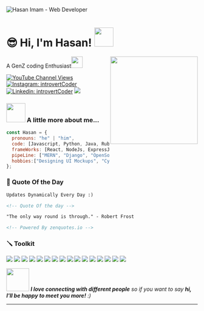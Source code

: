 <img src="https://i.imgur.com/sR4wvGw.png" alt="Hasan Imam - Web Developer">

<h1>😎 Hi, I'm Hasan! <img src="https://media.giphy.com/media/mGcNjsfWAjY5AEZNw6/giphy.gif" width="50">
</h1>
<img align='right' src="https://media.giphy.com/media/M9gbBd9nbDrOTu1Mqx/giphy.gif" width="230">
<p>A GenZ coding Enthusiast<img src="https://media.giphy.com/media/WUlplcMpOCEmTGBtBW/giphy.gif" width="30"> 
</em></p>

[![YouTube Channel Views](https://img.shields.io/youtube/channel/views/UCKkj-sW42Jj2eS6UlvbEgsA?label=IntrovertCoder)](https://www.youtube.com/introvertCoder/)
[![Instagram: introvertCoder](https://img.shields.io/badge/-introvertCoder-purple?style=flat-square&logo=Instagram&logoColor=white&link=https://www.instagram.com/introvertCoder/)](https://www.instagram.com/introvertCoder/)
[![Linkedin: introvertCoder](https://img.shields.io/badge/-introvertcoder-blue?style=flat-square&logo=Linkedin&logoColor=white&link=https://www.linkedin.com/in/introvertcoder/)](https://www.linkedin.com/in/introvertcoder/)
<img id="preview" src="https://komarev.com/ghpvc/?username=codeIntrovert&color=brightgreen">

### <img src="https://media.giphy.com/media/VgCDAzcKvsR6OM0uWg/giphy.gif" width="50"> A little more about me...

```javascript
const Hasan = {
  pronouns: "he" | "him",
  code: [Javascript, Python, Java, Ruby],
  frameWorks: [React, NodeJs, ExpressJs,  Flask, Jinja, Sass, TailwindCSS, RubyJekyll],
  pipeLine: ["MERN", "Django", "OpenSource Experience"],
  hobbies:["Designing UI Mockups", "Cycling", "Watching Cat Videos 🥰"]
};
```

### 💖 Quote Of the Day

```html
Updates Dynamically Every Day :)

<!-- Quote Of the day -->

"The only way round is through." - Robert Frost

<!-- Powered By zenquotes.io -->
```
### 🪛 Toolkit
<img src="https://img.shields.io/badge/Python-3776AB?style=for-the-badge&logo=python&logoColor=white">  <img src="https://img.shields.io/badge/Java-ED8B00?style=for-the-badge&logo=openjdk&logoColor=white"> <img src="https://img.shields.io/badge/JavaScript-F7DF1E?style=for-the-badge&logo=JavaScript&logoColor=white"> <img src="https://img.shields.io/badge/HTML5-E34F26?style=for-the-badge&logo=html5&logoColor=white"> <img src="https://img.shields.io/badge/CSS3-1572B6?style=for-the-badge&logo=css3&logoColor=white"> <img src="https://img.shields.io/badge/Sass-CC6699?style=for-the-badge&logo=sass&logoColor=white">  <img src="https://img.shields.io/badge/Bootstrap-563D7C?style=for-the-badge&logo=bootstrap&logoColor=white"> <img src="https://img.shields.io/badge/Tailwind_CSS-38B2AC?style=for-the-badge&logo=tailwind-css&logoColor=white"> <img src="https://img.shields.io/badge/Flask-000000?style=for-the-badge&logo=flask&logoColor=white"> <img src="https://img.shields.io/badge/MongoDB-4EA94B?style=for-the-badge&logo=mongodb&logoColor=white"> <img src="https://img.shields.io/badge/React-20232A?style=for-the-badge&logo=react&logoColor=61DAFB"> <img src="https://img.shields.io/badge/Node.js-43853D?style=for-the-badge&logo=node.js&logoColor=white "> <img src="https://img.shields.io/badge/Markdown-000000?style=for-the-badge&logo=markdown&logoColor=white"> <img src="https://img.shields.io/badge/npm-CB3837?style=for-the-badge&logo=npm&logoColor=white"> <img src="https://img.shields.io/badge/Heroku-430098?style=for-the-badge&logo=heroku&logoColor=white"> <img src="https://img.shields.io/badge/Netlify-00C7B7?style=for-the-badge&logo=netlify&logoColor=white">


<img src="https://media.giphy.com/media/LnQjpWaON8nhr21vNW/giphy.gif" width="60"> <em><b>I love connecting with different people</b> so if you want to say <b>hi, I'll be happy to meet you more!</b> :)</em>

---
